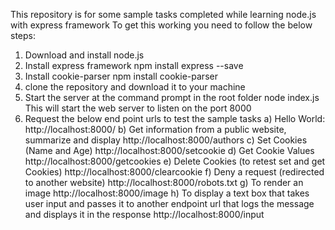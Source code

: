 This repository is for some sample tasks completed while learning node.js with express framework
To get this working you need to follow the below steps:
1) Download and install node.js
2) Install express framework
   npm install express --save
3) Install cookie-parser
     npm install cookie-parser
4) clone the repository and download it to your machine
5) Start the server at the command prompt in the root folder
   node index.js
   This will start the web server to listen on the port 8000
6) Request the below end point urls to test the sample tasks
   a) Hello World:
      http://localhost:8000/
   b) Get information from a public website, summarize and display
      http://localhost:8000/authors
   c) Set Cookies (Name and Age)
      http://localhost:8000/setcookie
   d) Get Cookie Values
      http://localhost:8000/getcookies
   e) Delete Cookies (to retest set and get Cookies)
      http://localhost:8000/clearcookie
   f) Deny a request (redirected to another website)
      http://localhost:8000/robots.txt
   g) To render an image
      http://localhost:8000/image
   h) To display a text box that takes user input and passes it to another endpoint url that logs the message and displays it in the response
      http://localhost:8000/input
